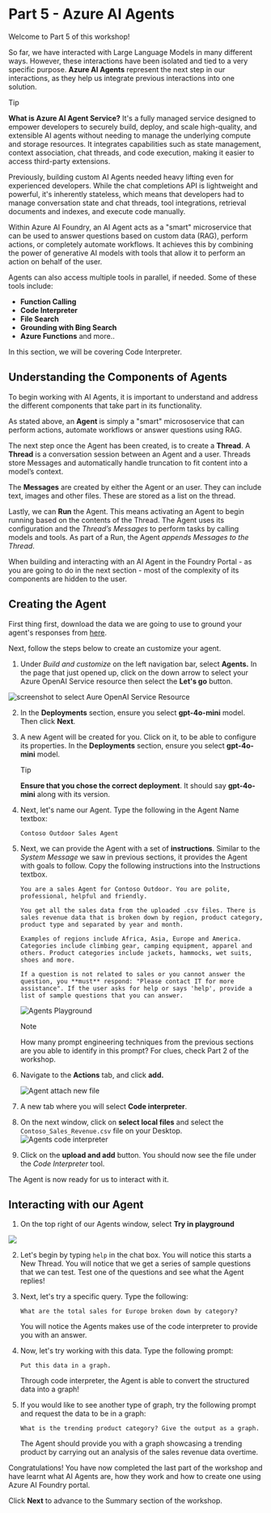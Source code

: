 # Part 5 - Azure AI Agents

Welcome to Part 5 of this workshop! 

So far, we have interacted with Large Language Models in many different ways. However, these interactions have been isolated and tied to a very specific purpose. **Azure AI Agents** represent the next step in our interactions, as they help us integrate previous interactions into one solution.


> [!TIP] 
> **What is Azure AI Agent Service?**  It's a fully managed service designed to empower developers to securely build, deploy, and scale high-quality, and extensible AI agents without needing to manage the underlying compute and storage resources. It integrates capabilities such as state management, context association, chat threads, and code execution, making it easier to access third-party extensions​.

Previously, building custom AI Agents needed heavy lifting even for experienced developers. While the chat completions API is lightweight and powerful, it's inherently stateless, which means that developers had to manage conversation state and chat threads, tool integrations, retrieval documents and indexes, and execute code manually.

Within Azure AI Foundry, an AI Agent acts as a "smart" microservice that can be used to answer questions based on custom data (RAG), perform actions, or completely automate workflows. It achieves this by combining the power of generative AI models with tools that allow it to perform an action on behalf of the user.

Agents can also access multiple tools in parallel, if needed. Some of these tools include:
- **Function Calling**
- **Code Interpreter**
- **File Search**
- **Grounding with Bing Search**
- **Azure Functions** and more..

In this section, we will be covering Code Interpreter.

## Understanding the Components of Agents

To begin working with AI Agents, it is important to understand and address the different components that take part in its functionality.

As stated above, an **Agent** is simply a "smart" micrososervice that can perform actions, automate workflows or answer questions using RAG.

The next step once the Agent has been created, is to create a **Thread**. A **Thread** is a conversation session between an Agent and a user. Threads store Messages and automatically handle truncation to fit content into a model’s context.

The **Messages** are created by either the Agent or an user. They can include text, images and other files. These are stored as a list on the thread.

Lastly, we can **Run** the Agent. This means activating an Agent to begin running based on the contents of the Thread. The Agent uses its configuration and the *Thread’s Messages* to perform tasks by calling models and tools. As part of a Run, the Agent *appends Messages to the Thread*.

When building and interacting with an AI Agent in the Foundry Portal - as you are going to do in the next section - most of the complexity of its components are hidden to the user.

## Creating the Agent

First thing first, download the data we are going to use to ground your agent's responses from [here](https://github.com/microsoft/aitour-interact-with-llms/tree/main/lab/Skillable%20Workshop%20Instructions/assets).

Next, follow the steps below to create an customize your agent.
1. Under _Build and customize_ on the left navigation bar, select **Agents.** In the page that just opened up, click on the down arrow to select your Azure OpenAI Service resource then select the **Let's go** button.

![screenshot to select Aure OpenAI Service Resource](Images/agents-aoai-select.jpeg)

2. In the **Deployments** section, ensure you select **gpt-4o-mini** model. Then click **Next**.

3. A new Agent will be created for you. Click on it, to be able to configure its properties. In the **Deployments** section, ensure you select **gpt-4o-mini** model.

    >[!TIP] 
    > **Ensure that you chose the correct deployment**. It should say **gpt-4o-mini** along with its version. 

4. Next, let's name our Agent. Type the following in the Agent Name textbox:

    ```Contoso Outdoor Sales Agent```

5. Next, we can provide the Agent with a set of **instructions**. Similar to the *System Message* we saw in previous sections, it provides the Agent with goals to follow. Copy the following instructions into the Instructions textbox.

    ``` 
    You are a sales Agent for Contoso Outdoor. You are polite, professional, helpful and friendly.

    You get all the sales data from the uploaded .csv files. There is sales revenue data that is broken down by region, product category, product type and separated by year and month.

    Examples of regions include Africa, Asia, Europe and America. Categories include climbing gear, camping equipment, apparel and others. Product categories include jackets, hammocks, wet suits, shoes and more. 

    If a question is not related to sales or you cannot answer the question, you **must** respond: "Please contact IT for more assistance". If the user asks for help or says 'help', provide a list of sample questions that you can answer.
    ```

    ![Agents Playground](./Images/agents-playground-update-details.jpeg)

    >[!NOTE]
    >How many prompt engineering techniques from the previous sections are you able to identify in this prompt? For clues, check Part 2 of the workshop.

4. Navigate to the **Actions** tab, and click **add.** 

    ![Agent attach new file](Images/agents-actions.jpeg)

5. A new tab where you will select **Code interpreter**.

6. On the next window, click on **select local files** and select the `Contoso_Sales_Revenue.csv` file on your Desktop.
    ![Agents code interpreter](Images/aifoundry-codeinterpreter-upload-file.jpeg)
7. Click on the **upload and add** button. You should now see the file under the *Code Interpreter* tool.

The Agent is now ready for us to interact with it.

## Interacting with our Agent

1. On the top right of our Agents window, select **Try in playground**

![](Images/agents-try-in-playground.jpeg)

2.  Let's begin by typing `help` in the chat box. You will notice this starts a New Thread. 
You will notice that we get a series of sample questions that we can test. Test one of the questions and see what the Agent replies!

2. Next, let's try a specific query. Type the following:

    ```What are the total sales for Europe broken down by category? ```

    You will notice the Agents makes use of the code interpreter to provide you with an answer.

3. Now, let's try working with this data. Type the following prompt:

    ```Put this data in a graph. ```

    Through code interpreter, the Agent is able to convert the structured data into a graph!

4. If you would like to see another type of graph, try the following prompt and request the data to be in a graph:

    ```What is the trending product category? Give the output as a graph. ```

    The Agent should provide you with a graph showcasing a trending product by carrying out an analysis of the sales revenue data overtime.

Congratulations! You have now completed the last part of the workshop and have learnt what AI Agents are, how they work and how to create one using Azure AI Foundry portal.

Click **Next** to advance to the Summary section of the workshop.